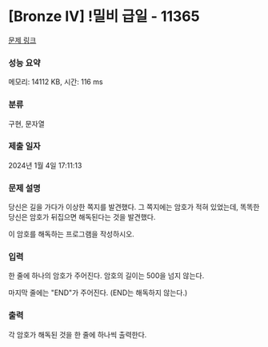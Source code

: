 # [Bronze IV] !밀비 급일 - 11365 

[문제 링크](https://www.acmicpc.net/problem/11365) 

### 성능 요약

메모리: 14112 KB, 시간: 116 ms

### 분류

구현, 문자열

### 제출 일자

2024년 1월 4일 17:11:13

### 문제 설명

<p>당신은 길을 가다가 이상한 쪽지를 발견했다. 그 쪽지에는 암호가 적혀 있었는데, 똑똑한 당신은 암호가 뒤집으면 해독된다는 것을 발견했다.</p>

<p>이 암호를 해독하는 프로그램을 작성하시오.</p>

### 입력 

 <p>한 줄에 하나의 암호가 주어진다. 암호의 길이는 500을 넘지 않는다.</p>

<p>마지막 줄에는 "END"가 주어진다. (END는 해독하지 않는다.)</p>

### 출력 

 <p>각 암호가 해독된 것을 한 줄에 하나씩 출력한다.</p>

